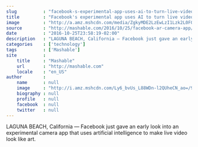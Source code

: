 ```yaml
---
slug          : "facebook-s-experimental-app-uses-ai-to-turn-live-video-into-fine-art"
title         : "Facebook's experimental app uses AI to turn live video into fine art"
image         : "http://a.amz.mshcdn.com/media/ZgkyMDE2LzEwLzI1Lzk2L0FQXzU1Mzc5NzY3NzIxNC5iMTBmYy5qcGcKcAl0aHVtYgkxMjAweDYzMAplCWpwZw/d77bc4d7/008/AP_553797677214.jpg"
source        : "http://mashable.com/2016/10/25/facebook-ar-camera-app/"
date          : "2016-10-25T23:58:19-02:00"
description   : "LAGUNA BEACH, California — Facebook just gave an early look into an experimental camera app that uses artificial intelligence to make live video look like art."
categories    : ['technology']
tags          : ['Mashable']
site          :
    title     : "Mashable"
    url       : "http://mashable.com"
    locale    : "en_US"
author        :
    name      : null
    image     : "http://i.amz.mshcdn.com/Ly6_bvUs_L88WDn-l2QUheCN_ao=/90x90/2016%2F09%2F16%2F8f%2Fhttpsd2mhye01h4nj2n.cloudfront.netmediaZgkyMDE1LzA3.c1888.jpg"
    biography : null
    profile   : null
    facebook  : null
    twitter   : null
---
```


LAGUNA BEACH, California — Facebook just gave an early look into an experimental camera app that uses artificial intelligence to make live video look like art.
